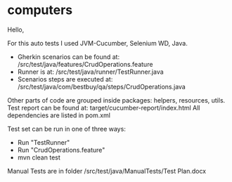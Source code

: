 # computers

Hello,

For this auto tests I used JVM-Cucumber, Selenium WD, Java.

- Gherkin scenarios can be found at: /src/test/java/features/CrudOperations.feature
- Runner is at: /src/test/java/runner/TestRunner.java
- Scenarios steps are executed at: /src/test/java/com/bestbuy/qa/steps/CrudOperations.java

Other parts of code are grouped inside packages: helpers, resources, utils.
Test report can be found at: target/cucumber-report/index.html 
All dependencies are listed in pom.xml

Test set can be run in one of three ways:

- Run "TestRunner"
- Run "CrudOperations.feature"
- mvn clean test

Manual Tests are in folder /src/test/java/ManualTests/Test Plan.docx

